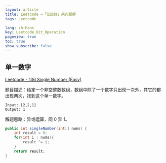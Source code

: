 ```yaml
---
layout: article
title: Leetcode —「位运算」系列题解
tags: Leetcode

lang: zh-Hans
key: Leetcode_Bit_Operation
pageview: true
toc: true
show_subscribe: false
---
```


## 单一数字

[Leetcode - 136 Single Number (Easy)](https://leetcode.com/problems/single-number/)

题目描述：给定一个非空整数数组，数组中除了一个数字只出现一次外，其它的都出现两次，找到这个单一数字。

```
Input: [2,2,1]
Output: 1
```

解题思路：异或运算，同 0 异 1。

```java
public int singleNumber(int[] nums) {
    int result = 0;
    for(int i : nums){
        result ^= i;
    }
    return result;
}
```